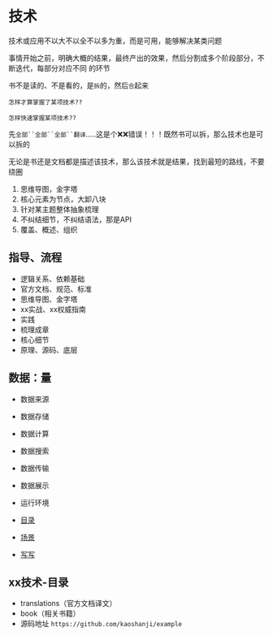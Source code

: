 #   技术

技术或应用不以大不以全不以多为重，而是可用，能够解决某类问题

事情开始之前，明确大概的结果，最终产出的效果，然后分割成多个阶段部分，不断迭代，每部分对应不同 的环节

书不是读的、不是看的，是`拆`的，然后`合`起来

`怎样才算掌握了某项技术??`

`怎样快速掌握某项技术??`

先`全部``全部``全部``翻译`.....这是个❌❌错误！！！既然书可以拆，那么技术也是可以拆的

无论是书还是文档都是描述该技术，那么该技术就是结果，找到最短的路线，不要绕圈

1.   思维导图，金字塔
2.   核心元素为节点，大卸八块
3.   针对某主题整体抽象梳理
4.   不纠结细节，不纠结语法，那是API
5.   覆盖、概述、组织

## 指导、流程
-   逻辑关系、依赖基础
-   官方文档、规范、标准
-   思维导图、金字塔
-   xx实战、xx权威指南
-   实践
-   梳理成章
-   核心细节
-   原理、源码、底层

##  数据：量
-   数据来源
-   数据存储
-   数据计算
-   数据搜索
-   数据传输
-   数据展示
-   运行环境


-   [目录](SUMMARY.md)
-   [场景](../scenes/README.md)
-   [写写](../outline/README.md)


##  xx技术-目录
-   translations（官方文档译文）
-   book（相关书籍）
-   源码地址 `https://github.com/kaoshanji/example`
